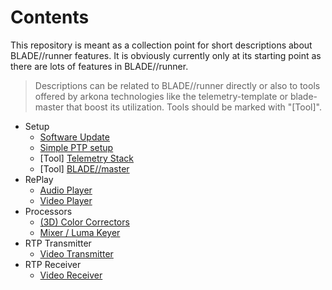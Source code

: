 # Contents

This repository is meant as a collection point for short descriptions about BLADE//runner features. 
It is obviously currently only at its starting point as there are lots of features in BLADE//runner.

> Descriptions can be related to BLADE//runner directly or also to tools offered by arkona technologies like the telemetry-template or blade-master that boost its utilization. Tools should be marked with "[Tool]".

- Setup
  - [Software Update](setup/software-update.md)
  - [Simple PTP setup](setup/ptp.md)
  - [Tool] [Telemetry Stack](https://github.com/arkona-technologies/telemetry-template)
  - [Tool] [BLADE//master](setup/ember.md)
- RePlay
  - [Audio Player](replay/audio_player.md)
  - [Video Player](replay/video_player.md)
- Processors
  - [(3D) Color Correctors](processors/cc.md)
  - [Mixer / Luma Keyer](processors/mixer.md)
- RTP Transmitter
  - [Video Transmitter](rtp_transmitter/video_transmitter.md)
- RTP Receiver
  - [Video Receiver](rtp_receiver/video.md)